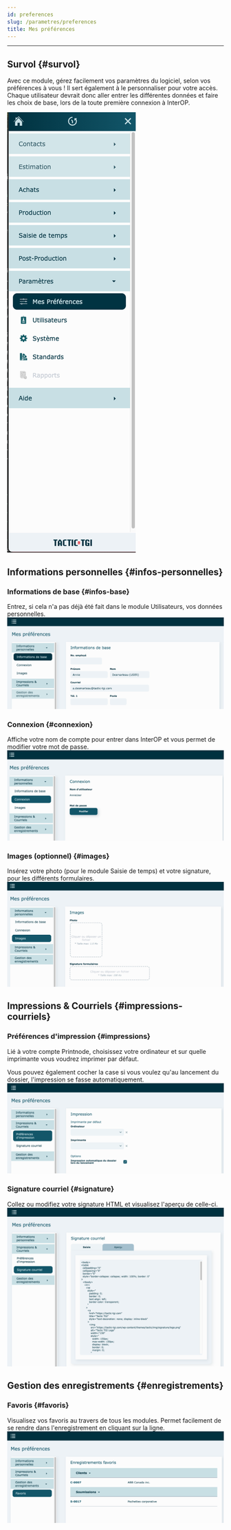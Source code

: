 ```yaml
---
id: preferences
slug: /parametres/preferences
title: Mes préférences
---
```


---

## Survol {#survol}

Avec ce module, gérez facilement vos paramètres du logiciel, selon vos préférences à vous ! Il sert également à le personnaliser pour votre accès. Chaque utilisateur devrait donc aller entrer les différentes données et faire les choix de base, lors de la toute première connexion à InterOP.

![](../../static/img/Parametres_Preferences_menu.png)

## Informations personnelles {#infos-personnelles}

### Informations de base {#infos-base}

Entrez, si cela n'a pas déjà été fait dans le module Utilisateurs, vos données personnelles.
![](../../static/img/Parametres_Preferences_01.png)

### Connexion {#connexion}

Affiche votre nom de compte pour entrer dans InterOP et vous permet de modifier votre mot de passe.  
![](../../static/img/Parametres_Preferences_02.png)

### Images (optionnel) {#images}

Insérez votre photo (pour le module Saisie de temps) et votre signature, pour les différents formulaires.
![](../../static/img/Parametres_Preferences_03.png)

## Impressions & Courriels {#impressions-courriels}

### Préférences d'impression {#impressions}

Lié à votre compte Printnode, choisissez votre ordinateur et sur quelle imprimante vous voudrez imprimer par défaut.

Vous pouvez également cocher la case si vous voulez qu'au lancement du dossier, l'impression se fasse automatiquement.
![](../../static/img/Parametres_Preferences_04.png)

### Signature courriel {#signature}

Collez ou modifiez votre signature HTML et visualisez l'aperçu de celle-ci.
![](../../static/img/Parametres_Preferences_05.png)

## Gestion des enregistrements {#enregistrements}

### Favoris {#favoris}

Visualisez vos favoris au travers de tous les modules. Permet facilement de se rendre dans l'enregistrement en cliquant sur la ligne.
![](../../static/img/Parametres_Preferences_06.png)
